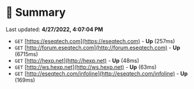 # 📖 Summary
Last updated: **4/27/2022, 4:07:04 PM**

- `GET` [https://eseqtech.com](https://eseqtech.com) - **Up** (257ms)
- `GET` [http://forum.eseqtech.com](http://forum.eseqtech.com) - **Up** (6715ms)
- `GET` [http://hexp.net](http://hexp.net) - **Up** (48ms)
- `GET` [http://ws.hexp.net](http://ws.hexp.net) - **Up** (63ms)
- `GET` [http://eseqtech.com/infoline](http://eseqtech.com/infoline) - **Up** (169ms)
